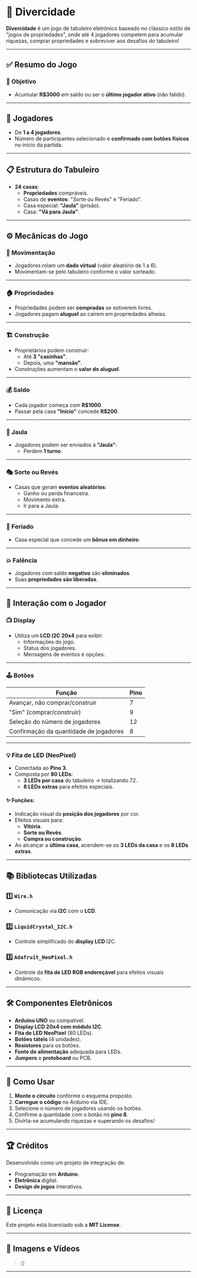 # 🎲 Divercidade

**Divercidade** é um jogo de tabuleiro eletrônico baseado no clássico estilo de "jogos de propriedades", onde até 4 jogadores competem para acumular riquezas, comprar propriedades e sobreviver aos desafios do tabuleiro!

---

## ✅ Resumo do Jogo

### 🎯 Objetivo
- Acumular **R$3000** em saldo ou ser o **último jogador ativo** (não falido).

---

## 👥 Jogadores
- De **1 a 4 jogadores**.
- Número de participantes selecionado e **confirmado com botões físicos** no início da partida.

---

## 📋 Estrutura do Tabuleiro
- **24 casas**:
  - **Propriedades** compráveis.
  - Casas de **eventos**: "Sorte ou Revés" e "Feriado".
  - Casa especial: **"Jaula"** (prisão).
  - Casa: **"Vá para Jaula"**.

---

## ⚙️ Mecânicas do Jogo

### 🎲 Movimentação
- Jogadores rolam um **dado virtual** (valor aleatório de 1 a 6).
- Movimentam-se pelo tabuleiro conforme o valor sorteado.

---

### 🏠 Propriedades
- Propriedades podem ser **compradas** se estiverem livres.
- Jogadores pagam **aluguel** ao caírem em propriedades alheias.

---

### 🏗️ Construção
- Proprietários podem construir:
  - Até **3 "casinhas"**.
  - Depois, uma **"mansão"**.
- Construções aumentam o **valor do aluguel**.

---

### 💰 Saldo
- Cada jogador começa com **R$1000**.
- Passar pela casa **"Início"** concede **R$200**.

---

### 🚨 Jaula
- Jogadores podem ser enviados à **"Jaula"**:
  - Perdem **1 turno**.

---

### 🎭 Sorte ou Revés
- Casas que geram **eventos aleatórios**:
  - Ganho ou perda financeira.
  - Movimento extra.
  - Ir para a Jaula.

---

### 🎉 Feriado
- Casa especial que concede um **bônus em dinheiro**.

---

### 💥 Falência
- Jogadores com saldo **negativo** são **eliminados**.
- Suas **propriedades são liberadas**.

---

## 🔧 Interação com o Jogador

### 📺 Display
- Utiliza um **LCD I2C 20x4** para exibir:
  - Informações do jogo.
  - Status dos jogadores.
  - Mensagens de eventos e opções.

---

### 🕹️ Botões

| Função                                           | Pino |
|--------------------------------------------------|------|
| Avançar, não comprar/construir                   | 7    |
| "Sim" (comprar/construir)                        | 9    |
| Seleção do número de jogadores                   | 12   |
| Confirmação da quantidade de jogadores           | 8    |

---

### 💡 Fita de LED (NeoPixel)
- Conectada ao **Pino 3**.
- Composta por **80 LEDs**:
  - **3 LEDs por casa** do tabuleiro → totalizando 72.
  - **8 LEDs extras** para efeitos especiais.

#### ✨ Funções:
- Indicação visual da **posição dos jogadores** por cor.
- Efeitos visuais para:
  - **Vitória**.
  - **Sorte ou Revés**.
  - **Compra ou construção**.
- Ao alcançar a **última casa**, acendem-se os **3 LEDs da casa** e os **8 LEDs extras**.

---

## 📚 Bibliotecas Utilizadas

### 1️⃣ `Wire.h`
- Comunicação via **I2C** com o **LCD**.

### 2️⃣ `LiquidCrystal_I2C.h`
- Controle simplificado do **display LCD** I2C.

### 3️⃣ `Adafruit_NeoPixel.h`
- Controle da **fita de LED RGB endereçável** para efeitos visuais dinâmicos.

---

## 🛠️ Componentes Eletrônicos

- **Arduino UNO** ou compatível.
- **Display LCD 20x4 com módulo I2C**.
- **Fita de LED NeoPixel** (80 LEDs).
- **Botões táteis** (4 unidades).
- **Resistores** para os botões.
- **Fonte de alimentação** adequada para LEDs.
- **Jumpers** e **protoboard** ou PCB.

---

## 🚀 Como Usar

1. **Monte o circuito** conforme o esquema proposto.
2. **Carregue o código** no Arduino via IDE.
3. Selecione o número de jogadores usando os botões.
4. Confirme a quantidade com o botão no **pino 8**.
5. Divirta-se acumulando riquezas e superando os desafios!

---

## 🏆 Créditos
Desenvolvido como um projeto de integração de:
- Programação em **Arduino**.
- **Eletrônica** digital.
- **Design de jogos** interativos.

---

## 📜 Licença
Este projeto está licenciado sob a **MIT License**.

---

## 📸 Imagens e Vídeos
> _()_

---


